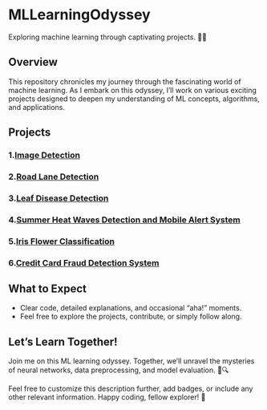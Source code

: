 # MLLearningOdyssey
Exploring machine learning through captivating projects. 🚀🤖

## Overview
This repository chronicles my journey through the fascinating world of machine learning. As I embark on this odyssey, I’ll work on various exciting projects designed to deepen my understanding of ML concepts, algorithms, and applications.

## Projects
### 1.[Image Detection](https://github.com/Naveen-369/MLLearningOdyssey/tree/Production_Server/Image_Identification)
### 2.[Road Lane Detection](https://github.com/Naveen-369/MLLearningOdyssey/tree/Production_Server/Road_Lane_Detection)
### 3.[Leaf Disease Detection](https://github.com/Naveen-369/MLLearningOdyssey/tree/Production_Server/Leaf_Disease_Detection)
### 4.[Summer Heat Waves Detection and Mobile Alert System](https://github.com/Naveen-369/MLLearningOdyssey/tree/Production_Server/Summer_Heat_Waves_Mobile_ALert_System)
### 5.[Iris Flower Classification](https://github.com/Naveen-369/MLLearningOdyssey/tree/Production_Server/Iris_Classification)
### 6.[Credit Card Fraud Detection System](https://github.com/Naveen-369/MLLearningOdyssey/tree/Production_Server/Credit_Card_Fraud_Detection)
## What to Expect
- Clear code, detailed explanations, and occasional “aha!” moments.  
- Feel free to explore the projects, contribute, or simply follow along.

## Let’s Learn Together!
Join me on this ML learning odyssey. Together, we’ll unravel the mysteries of neural networks, data preprocessing, and model evaluation. 🤖🔍

Feel free to customize this description further, add badges, or include any other relevant information. Happy coding, fellow explorer! 🌟
